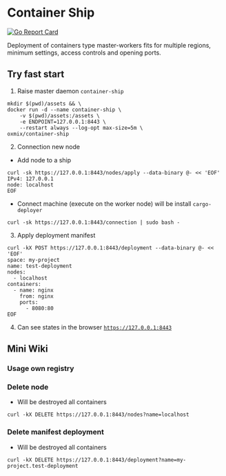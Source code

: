 # Container Ship
[![Go Report Card](https://goreportcard.com/badge/github.com/oxmix/container-ship)](https://goreportcard.com/report/github.com/oxmix/container-ship)

Deployment of containers type master-workers fits for multiple regions, minimum settings, access controls and opening ports. 

## Try fast start
1. Raise master daemon `container-ship` 
```shell
mkdir $(pwd)/assets && \
docker run -d --name container-ship \
    -v $(pwd)/assets:/assets \
    -e ENDPOINT=127.0.0.1:8443 \
    --restart always --log-opt max-size=5m \
oxmix/container-ship
```

2. Connection new node
* Add node to a ship
```shell
curl -sk https://127.0.0.1:8443/nodes/apply --data-binary @- << 'EOF'
IPv4: 127.0.0.1
node: localhost
EOF
```
* Connect machine (execute on the worker node) will be install `cargo-deployer`
```shell
curl -sk https://127.0.0.1:8443/connection | sudo bash -
```

3. Apply deployment manifest
```shell
curl -kX POST https://127.0.0.1:8443/deployment --data-binary @- << 'EOF'
space: my-project
name: test-deployment
nodes:
  - localhost
containers:
  - name: nginx
    from: nginx
    ports:
      - 8080:80
EOF
```
4. Can see states in the browser [`https://127.0.0.1:8443`](https://127.0.0.1:8443)

## Mini Wiki

### Usage own registry

### Delete node
* Will be destroyed all containers
```
curl -kX DELETE https://127.0.0.1:8443/nodes?name=localhost
```

### Delete manifest deployment
* Will be destroyed all containers
```
curl -kX DELETE https://127.0.0.1:8443/deployment?name=my-project.test-deployment
```